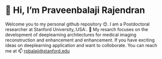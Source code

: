 # :battery: Hi, I’m Praveenbalaji Rajendran
Welcome you to my personal github repository :blush:. I am a Postdoctoral researcher at Stanford University,:USA:. 🌱 My resarch focuses on the development of deeplearning architectures for medical imaging reconstruction and enhancement and enhancement.  If you have exciting ideas on deeplearning application and want to colloborate. You can reach me at 📫 rpbalaji@stanford.edu

<!---
R-P-B/R-P-B is a ✨ special ✨ repository because its `README.md` (this file) appears on your GitHub profile.
You can click the Preview link to take a look at your changes.
--->
